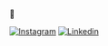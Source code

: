 👋

[![Instagram](https://img.shields.io/badge/Instagram-E4405F?style=for-the-badge&logo=instagram&logoColor=white)](https://www.instagram.com/senapedro_/)
[![Linkedin](https://img.shields.io/badge/LinkedIn-0077B5?style=for-the-badge&logo=linkedin&logoColor=white)](https://www.linkedin.com/in/pedro-sena-modernel-a40505265/)

